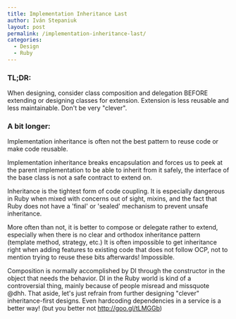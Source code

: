 ```yaml
---
title: Implementation Inheritance Last
author: Iván Stepaniuk
layout: post
permalink: /implementation-inheritance-last/
categories:
  - Design
  - Ruby
---
```


### TL;DR:
When designing, consider class composition and delegation BEFORE extending or designing classes for extension. Extension is less reusable and less maintainable. Don't be very "clever".

### A bit longer:
Implementation inheritance is often not the best pattern to reuse code or make code reusable.

Implementation inheritance breaks encapsulation and forces us to peek at the parent implementation to be able to inherit from it safely, the interface of the base class is not a safe contract to extend on.

Inheritance is the tightest form of code coupling. It is especially dangerous in Ruby when mixed with concerns out of sight, mixins, and the fact that Ruby does not have a 'final' or 'sealed' mechanism to prevent unsafe inheritance.

More often than not, it is better to compose or delegate rather to extend, especially when there is no clear and orthodox inheritance pattern (template method, strategy, etc.) It is often impossible to get inheritance right when adding features to existing code that does not follow OCP, not to mention trying to reuse these bits afterwards! Impossible.

Composition is normally accomplished by DI through the constructor in the object that needs the behavior. DI in the Ruby world is kind of a controversial thing, mainly because of people misread and missquote @dhh. That aside, let's just refrain from further designing "clever" inheritance-first designs. Even hardcoding dependencies in a service is a better way! (but you better not http://goo.gl/tLMGGb)

